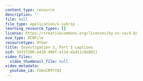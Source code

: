 ```yaml
---
content_type: resource
description: ''
file: null
file_type: application/x-subrip
learning_resource_types: []
license: https://creativecommons.org/licenses/by-nc-sa/4.0/
ocw_type: OCWFile
resourcetype: Other
title: Investigation 3, Part 1 captions
uid: 3d31f206-a410-486f-a114-dad11c9e8d11
video_files:
  video_thumbnail_file: null
video_metadata:
  youtube_id: fUmnCMTFYQI
---
```

